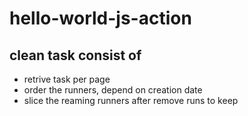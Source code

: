 # hello-world-js-action

## clean task consist of
- retrive task per page
- order the runners, depend on creation date
- slice the reaming runners after remove runs to keep
